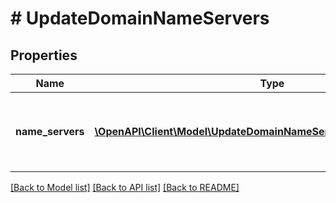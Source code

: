 # # UpdateDomainNameServers

## Properties

Name | Type | Description | Notes
------------ | ------------- | ------------- | -------------
**name_servers** | [**\OpenAPI\Client\Model\UpdateDomainNameServersNameServersInner[]**](UpdateDomainNameServersNameServersInner.md) | Список новых name-серверов для домена |

[[Back to Model list]](../../README.md#models) [[Back to API list]](../../README.md#endpoints) [[Back to README]](../../README.md)

